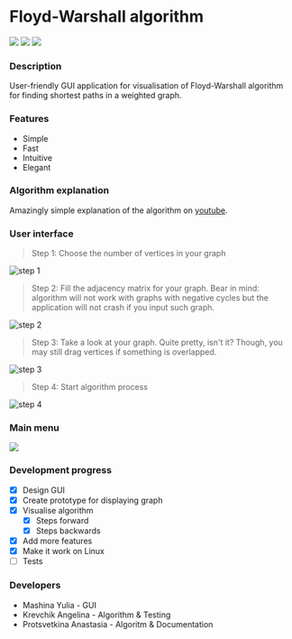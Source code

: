 # Floyd-Warshall algorithm

![](https://img.shields.io/badge/version-2.2-blue.svg) ![](https://img.shields.io/badge/build-passing-brightgreen.svg) ![](https://img.shields.io/badge/contributors-3-orange.svg)

### Description
User-friendly GUI application for visualisation of Floyd-Warshall algorithm for finding shortest paths in a weighted graph.

### Features
* Simple
* Fast
* Intuitive
* Elegant

### Algorithm explanation

Amazingly simple explanation of the algorithm on [youtube](https://www.youtube.com/watch?v=4OQeCuLYj-4&feature=youtu.be).

### User interface
> Step 1: Choose the number of vertices in your graph

![step 1](https://pp.userapi.com/c856024/v856024383/8b938/QtZshcI0Gmk.jpg)
> Step 2: Fill the adjacency matrix for your graph. Bear in mind: algorithm will not work with graphs with negative cycles but the application will not crash if you input such graph.

![step 2](https://pp.userapi.com/c855432/v855432068/8f122/JY-uNRVFnQM.jpg)
> Step 3: Take a look at your graph. Quite pretty, isn't it? Though, you may still drag vertices if something is overlapped.

![step 3](https://pp.userapi.com/c855432/v855432068/8f132/pHAQ1rzNaIw.jpg)
> Step 4: Start algorithm process

![step 4](https://pp.userapi.com/c855432/v855432068/8f13c/fg2ElDFYoaY.jpg)

### Main menu
![](https://media.giphy.com/media/cIny9hINC4jgRnF3mz/giphy.gif)

### Development progress

- [x] Design GUI
- [x] Create prototype for displaying graph
- [x] Visualise algorithm
    - [x] Steps forward
    - [x] Steps backwards
- [x] Add more features
- [x] Make it work on Linux
- [ ] Tests

### Developers
* Mashina Yulia - GUI
* Krevchik Angelina - Algorithm & Testing
* Protsvetkina Anastasia - Algoritm & Documentation
